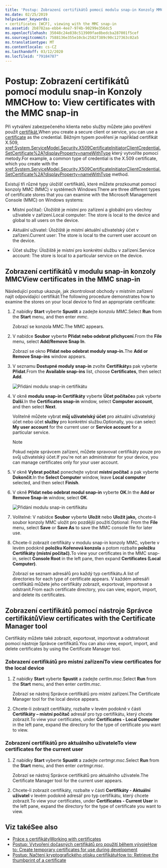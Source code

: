 ```yaml
---
title: 'Postup: Zobrazení certifikátů pomocí modulu snap-in Konzoly MMC'
ms.date: 02/25/2019
helpviewer_keywords:
- certificates [WCF], viewing with the MMC snap-in
ms.assetid: 2b8782aa-ebb4-4ee7-974b-90299e356dc5
ms.openlocfilehash: 35048c24e838c513909fae8bedcba287001f5cef
ms.sourcegitcommit: 7588136e355e10cbc2582f389c90c127363c02a5
ms.translationtype: MT
ms.contentlocale: cs-CZ
ms.lasthandoff: 03/12/2020
ms.locfileid: "79184787"
---
```

# <a name="how-to-view-certificates-with-the-mmc-snap-in"></a><span data-ttu-id="44159-102">Postup: Zobrazení certifikátů pomocí modulu snap-in Konzoly MMC</span><span class="sxs-lookup"><span data-stu-id="44159-102">How to: View certificates with the MMC snap-in</span></span>
<span data-ttu-id="44159-103">Při vytváření zabezpečeného klienta nebo služby můžete jako pověření použít [certifikát.](working-with-certificates.md)</span><span class="sxs-lookup"><span data-stu-id="44159-103">When you create a secure client or service, you can use a [certificate](working-with-certificates.md) as the credential.</span></span> <span data-ttu-id="44159-104">Běžným typem pověření je například certifikát X.509, <xref:System.ServiceModel.Security.X509CertificateInitiatorClientCredential.SetCertificate%2A?displayProperty=nameWithType> který vytvoříte pomocí metody.</span><span class="sxs-lookup"><span data-stu-id="44159-104">For example, a common type of credential is the X.509 certificate, which you create with the <xref:System.ServiceModel.Security.X509CertificateInitiatorClientCredential.SetCertificate%2A?displayProperty=nameWithType> method.</span></span>

<span data-ttu-id="44159-105">Existují tři různé typy úložišť certifikátů, které můžete prozkoumat pomocí konzoly MMC (MMC) v systémech Windows:</span><span class="sxs-lookup"><span data-stu-id="44159-105">There are three different types of certificate stores that you can examine with the Microsoft Management Console (MMC) on Windows systems:</span></span>

- <span data-ttu-id="44159-106">Místní počítač: Úložiště je místní pro zařízení a globální pro všechny uživatele v zařízení.</span><span class="sxs-lookup"><span data-stu-id="44159-106">Local computer: The store is local to the device and global to all users on the device.</span></span>

- <span data-ttu-id="44159-107">Aktuální uživatel: Úložiště je místní aktuální uživatelský účet v zařízení.</span><span class="sxs-lookup"><span data-stu-id="44159-107">Current user: The store is local to the current user account on the device.</span></span>

- <span data-ttu-id="44159-108">Účet služby: Úložiště je místní pro konkrétní službu v zařízení.</span><span class="sxs-lookup"><span data-stu-id="44159-108">Service account: The store is local to a particular service on the device.</span></span>

## <a name="view-certificates-in-the-mmc-snap-in"></a><span data-ttu-id="44159-109">Zobrazení certifikátů v modulu snap-in konzoly MMC</span><span class="sxs-lookup"><span data-stu-id="44159-109">View certificates in the MMC snap-in</span></span>

<span data-ttu-id="44159-110">Následující postup ukazuje, jak zkontrolovat obchody v místním zařízení najít odpovídající certifikát:</span><span class="sxs-lookup"><span data-stu-id="44159-110">The following procedure demonstrates how to examine the stores on your local device to find an appropriate certificate:</span></span>
  
1. <span data-ttu-id="44159-111">Z nabídky **Start** vyberte **Spustit** a zadejte *konzolu MMC*.</span><span class="sxs-lookup"><span data-stu-id="44159-111">Select **Run** from the **Start** menu, and then enter *mmc*.</span></span>

    <span data-ttu-id="44159-112">Zobrazí se konzola MMC.</span><span class="sxs-lookup"><span data-stu-id="44159-112">The MMC appears.</span></span>
  
2. <span data-ttu-id="44159-113">V nabídce **Soubor** vyberte **Přidat nebo odebrat přichycení**.</span><span class="sxs-lookup"><span data-stu-id="44159-113">From the **File** menu, select **Add/Remove Snap In**.</span></span>

    <span data-ttu-id="44159-114">Zobrazí se okno **Přidat nebo odebrat moduly snap-in.**</span><span class="sxs-lookup"><span data-stu-id="44159-114">The **Add or Remove Snap-ins** window appears.</span></span>
  
3. <span data-ttu-id="44159-115">V seznamu **Dostupné moduly snap-in** zvolte **Certifikáty**a pak vyberte **Přidat**.</span><span class="sxs-lookup"><span data-stu-id="44159-115">From the **Available snap-ins** list, choose **Certificates**, then select **Add**.</span></span>  

    ![Přidání modulu snap-in certifikátu](./media/mmc-add-certificate-snap-in.png)
  
4. <span data-ttu-id="44159-117">V okně **modulu snap-in Certifikáty** vyberte **Účet počítače**a pak vyberte **Další**.</span><span class="sxs-lookup"><span data-stu-id="44159-117">In the **Certificates snap-in** window, select **Computer account**, and then select **Next**.</span></span>
  
    <span data-ttu-id="44159-118">Volitelně můžete vybrat **můj uživatelský účet** pro aktuální uživatelský účet nebo účet **služby** pro konkrétní službu.</span><span class="sxs-lookup"><span data-stu-id="44159-118">Optionally, you can select **My user account** for the current user or **Service account** for a particular service.</span></span>

    > [!NOTE]
    > <span data-ttu-id="44159-119">Pokud nejste správcem zařízení, můžete spravovat certifikáty pouze pro svůj uživatelský účet.</span><span class="sxs-lookup"><span data-stu-id="44159-119">If you're not an administrator for your device, you can manage certificates only for your user account.</span></span>
  
5. <span data-ttu-id="44159-120">V okně **Vybrat počítač** ponechejte vybrat **místní počítač** a pak vyberte **Dokončit**.</span><span class="sxs-lookup"><span data-stu-id="44159-120">In the **Select Computer** window, leave **Local computer** selected, and then select **Finish**.</span></span>  
  
6. <span data-ttu-id="44159-121">V okně **Přidat nebo odebrat modul snap-in** vyberte **OK**.</span><span class="sxs-lookup"><span data-stu-id="44159-121">In the **Add or Remove Snap-in** window, select **OK**.</span></span>  
  
    ![Přidání modulu snap-in certifikátu](./media/mmc-certificate-snap-in-selected.png)

7. <span data-ttu-id="44159-123">Volitelné: V nabídce **Soubor** vyberte **Uložit** nebo **Uložit jako,** chcete-li soubor konzoly MMC uložit pro pozdější použití.</span><span class="sxs-lookup"><span data-stu-id="44159-123">Optional: From the **File** menu, select **Save** or **Save As** to save the MMC console file for later use.</span></span>  

8. <span data-ttu-id="44159-124">Chcete-li zobrazit certifikáty v modulu snap-in konzoly MMC, vyberte v levém podokně **položku Kořenová konzola** a potom rozbalte **položku Certifikáty (místní počítač).**</span><span class="sxs-lookup"><span data-stu-id="44159-124">To view your certificates in the MMC snap-in, select **Console Root** in the left pane, then expand **Certificates (Local Computer)**.</span></span>

    <span data-ttu-id="44159-125">Zobrazí se seznam adresářů pro každý typ certifikátu.</span><span class="sxs-lookup"><span data-stu-id="44159-125">A list of directories for each type of certificate appears.</span></span> <span data-ttu-id="44159-126">V každém adresáři certifikátů můžete jeho certifikáty zobrazit, exportovat, importovat a odstranit.</span><span class="sxs-lookup"><span data-stu-id="44159-126">From each certificate directory, you can view, export, import, and delete its certificates.</span></span>

## <a name="view-certificates-with-the-certificate-manager-tool"></a><span data-ttu-id="44159-127">Zobrazení certifikátů pomocí nástroje Správce certifikátů</span><span class="sxs-lookup"><span data-stu-id="44159-127">View certificates with the Certificate Manager tool</span></span>

<span data-ttu-id="44159-128">Certifikáty můžete také zobrazit, exportovat, importovat a odstraňovat pomocí nástroje Správce certifikátů.</span><span class="sxs-lookup"><span data-stu-id="44159-128">You can also view, export, import, and delete certificates by using the Certificate Manager tool.</span></span>

### <a name="to-view-certificates-for-the-local-device"></a><span data-ttu-id="44159-129">Zobrazení certifikátů pro místní zařízení</span><span class="sxs-lookup"><span data-stu-id="44159-129">To view certificates for the local device</span></span>

1. <span data-ttu-id="44159-130">Z nabídky **Start** vyberte **Spustit** a zadejte *certlm.msc*.</span><span class="sxs-lookup"><span data-stu-id="44159-130">Select **Run** from the **Start** menu, and then enter *certlm.msc*.</span></span>

    <span data-ttu-id="44159-131">Zobrazí se nástroj Správce certifikátů pro místní zařízení.</span><span class="sxs-lookup"><span data-stu-id="44159-131">The Certificate Manager tool for the local device appears.</span></span>
  
2. <span data-ttu-id="44159-132">Chcete-li zobrazit certifikáty, rozbalte v levém podokně v části **Certifikáty – místní počítač** adresář pro typ certifikátu, který chcete zobrazit.</span><span class="sxs-lookup"><span data-stu-id="44159-132">To view your certificates, under **Certificates - Local Computer** in the left pane, expand the directory for the type of certificate you want to view.</span></span>

### <a name="to-view-certificates-for-the-current-user"></a><span data-ttu-id="44159-133">Zobrazení certifikátů pro aktuálního uživatele</span><span class="sxs-lookup"><span data-stu-id="44159-133">To view certificates for the current user</span></span>

1. <span data-ttu-id="44159-134">Z nabídky **Start** vyberte **Spustit** a zadejte *certmgr.msc*.</span><span class="sxs-lookup"><span data-stu-id="44159-134">Select **Run** from the **Start** menu, and then enter *certmgr.msc*.</span></span>

    <span data-ttu-id="44159-135">Zobrazí se nástroj Správce certifikátů pro aktuálního uživatele.</span><span class="sxs-lookup"><span data-stu-id="44159-135">The Certificate Manager tool for the current user appears.</span></span>
  
2. <span data-ttu-id="44159-136">Chcete-li zobrazit certifikáty, rozbalte v části **Certifikáty - Aktuální uživatel** v levém podokně adresář pro typ certifikátu, který chcete zobrazit.</span><span class="sxs-lookup"><span data-stu-id="44159-136">To view your certificates, under **Certificates - Current User** in the left pane, expand the directory for the type of certificate you want to view.</span></span>

## <a name="see-also"></a><span data-ttu-id="44159-137">Viz také</span><span class="sxs-lookup"><span data-stu-id="44159-137">See also</span></span>

- [<span data-ttu-id="44159-138">Práce s certifikáty</span><span class="sxs-lookup"><span data-stu-id="44159-138">Working with certificates</span></span>](working-with-certificates.md)
- [<span data-ttu-id="44159-139">Postup: Vytvoření dočasných certifikátů pro použití během vývoje</span><span class="sxs-lookup"><span data-stu-id="44159-139">How to: Create temporary certificates for use during development</span></span>](how-to-create-temporary-certificates-for-use-during-development.md)
- [<span data-ttu-id="44159-140">Postup: Načtení kryptografického otisku certifikátu</span><span class="sxs-lookup"><span data-stu-id="44159-140">How to: Retrieve the thumbprint of a certificate</span></span>](how-to-retrieve-the-thumbprint-of-a-certificate.md)
